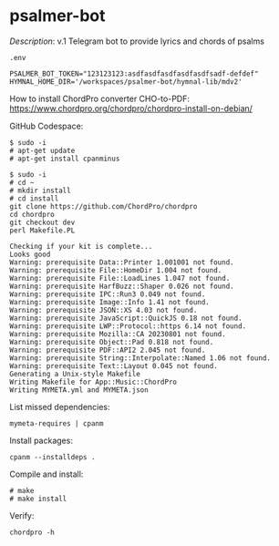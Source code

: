 # psalmer-bot

*Description*: 
v.1 Telegram bot to provide lyrics and chords of psalms


`.env`
```
PSALMER_BOT_TOKEN="123123123:asdfasdfasdfasdfasdfsadf-defdef"
HYMNAL_HOME_DIR='/workspaces/psalmer-bot/hymnal-lib/mdv2'
```


How to install ChordPro converter CHO-to-PDF:
https://www.chordpro.org/chordpro/chordpro-install-on-debian/

GitHub Codespace:

```
$ sudo -i
# apt-get update
# apt-get install cpanminus
```

```
$ sudo -i
# cd ~
# mkdir install
# cd install
git clone https://github.com/ChordPro/chordpro
cd chordpro
git checkout dev
perl Makefile.PL
```

```
Checking if your kit is complete...
Looks good
Warning: prerequisite Data::Printer 1.001001 not found.
Warning: prerequisite File::HomeDir 1.004 not found.
Warning: prerequisite File::LoadLines 1.047 not found.
Warning: prerequisite HarfBuzz::Shaper 0.026 not found.
Warning: prerequisite IPC::Run3 0.049 not found.
Warning: prerequisite Image::Info 1.41 not found.
Warning: prerequisite JSON::XS 4.03 not found.
Warning: prerequisite JavaScript::QuickJS 0.18 not found.
Warning: prerequisite LWP::Protocol::https 6.14 not found.
Warning: prerequisite Mozilla::CA 20230801 not found.
Warning: prerequisite Object::Pad 0.818 not found.
Warning: prerequisite PDF::API2 2.045 not found.
Warning: prerequisite String::Interpolate::Named 1.06 not found.
Warning: prerequisite Text::Layout 0.045 not found.
Generating a Unix-style Makefile
Writing Makefile for App::Music::ChordPro
Writing MYMETA.yml and MYMETA.json
```

List missed dependencies:
```
mymeta-requires | cpanm
```

Install packages:
```
cpanm --installdeps .
```

Compile and install:
```
# make
# make install
```

Verify:
```
chordpro -h
```